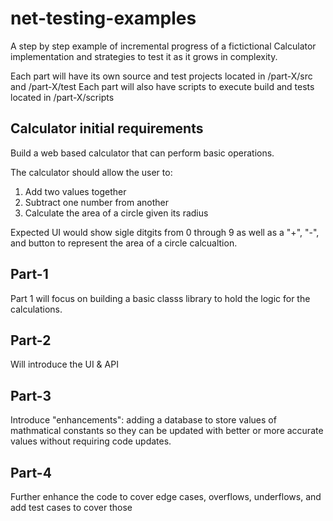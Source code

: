 # net-testing-examples

A step by step example of incremental progress of a fictictional Calculator implementation and strategies to test it as it grows in complexity.

Each part will have its own source and test projects located in /part-X/src and /part-X/test
Each part will also have scripts to execute build and tests located in /part-X/scripts


## Calculator initial requirements

Build a web based calculator that can perform basic operations.

The calculator should allow the user to:

1) Add two values together
2) Subtract one number from another
3) Calculate the area of a circle given its radius

Expected UI would show sigle ditgits from 0 through 9
as well as a "+", "-", and button to represent the area of a circle calcualtion.

## Part-1

Part 1 will focus on building a basic classs library to hold the logic for the calculations.

## Part-2

Will introduce the UI & API

## Part-3

Introduce "enhancements": adding a database to store values of mathmatical constants so they can be updated with better or more accurate values without requiring code updates.

## Part-4

Further enhance the code to cover edge cases, overflows, underflows, and add test cases to cover those